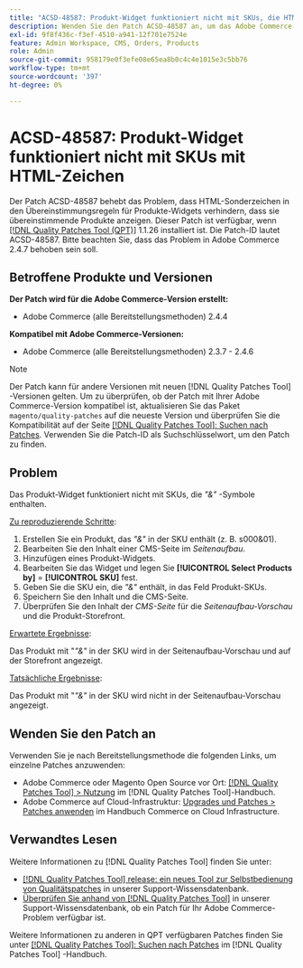 ```yaml
---
title: "ACSD-48587: Produkt-Widget funktioniert nicht mit SKUs, die HTML-Zeichen enthalten."
description: Wenden Sie den Patch ACSD-48587 an, um das Adobe Commerce-Problem zu beheben, bei dem HTML-Sonderzeichen in den Übereinstimmungsregeln für Produkte-Widgets verhindern, dass sie übereinstimmende Produkte anzeigen.
exl-id: 9f8f436c-f3ef-4510-a941-12f701e7524e
feature: Admin Workspace, CMS, Orders, Products
role: Admin
source-git-commit: 958179e0f3efe08e65ea8b0c4c4e1015e3c5bb76
workflow-type: tm+mt
source-wordcount: '397'
ht-degree: 0%

---
```


# ACSD-48587: Produkt-Widget funktioniert nicht mit SKUs mit HTML-Zeichen

Der Patch ACSD-48587 behebt das Problem, dass HTML-Sonderzeichen in den Übereinstimmungsregeln für Produkte-Widgets verhindern, dass sie übereinstimmende Produkte anzeigen. Dieser Patch ist verfügbar, wenn [[!DNL Quality Patches Tool (QPT)]](/help/announcements/adobe-commerce-announcements/magento-quality-patches-released-new-tool-to-self-serve-quality-patches.md) 1.1.26 installiert ist. Die Patch-ID lautet ACSD-48587. Bitte beachten Sie, dass das Problem in Adobe Commerce 2.4.7 behoben sein soll.

## Betroffene Produkte und Versionen

**Der Patch wird für die Adobe Commerce-Version erstellt:**

* Adobe Commerce (alle Bereitstellungsmethoden) 2.4.4

**Kompatibel mit Adobe Commerce-Versionen:**

* Adobe Commerce (alle Bereitstellungsmethoden) 2.3.7 - 2.4.6

>[!NOTE]
>
>Der Patch kann für andere Versionen mit neuen [!DNL Quality Patches Tool] -Versionen gelten. Um zu überprüfen, ob der Patch mit Ihrer Adobe Commerce-Version kompatibel ist, aktualisieren Sie das Paket `magento/quality-patches` auf die neueste Version und überprüfen Sie die Kompatibilität auf der Seite [[!DNL Quality Patches Tool]: Suchen nach Patches](https://experienceleague.adobe.com/tools/commerce-quality-patches/index.html). Verwenden Sie die Patch-ID als Suchschlüsselwort, um den Patch zu finden.

## Problem

Das Produkt-Widget funktioniert nicht mit SKUs, die *&quot;&amp;&quot;* -Symbole enthalten.

<u>Zu reproduzierende Schritte</u>:

1. Erstellen Sie ein Produkt, das *&quot;&amp;&quot;* in der SKU enthält (z. B. s000&amp;01).
1. Bearbeiten Sie den Inhalt einer CMS-Seite im *Seitenaufbau*.
1. Hinzufügen eines Produkt-Widgets.
1. Bearbeiten Sie das Widget und legen Sie **[!UICONTROL Select Products by]** = **[!UICONTROL SKU]** fest.
1. Geben Sie die SKU ein, die *&quot;&amp;&quot;* enthält, in das Feld Produkt-SKUs.
1. Speichern Sie den Inhalt und die CMS-Seite.
1. Überprüfen Sie den Inhalt der *CMS-Seite* für die *Seitenaufbau-Vorschau* und die Produkt-Storefront.

<u>Erwartete Ergebnisse</u>:

Das Produkt mit &quot;*&quot;&amp;&quot;* in der SKU wird in der Seitenaufbau-Vorschau und auf der Storefront angezeigt.

<u>Tatsächliche Ergebnisse</u>:

Das Produkt mit &quot;*&quot;&amp;&quot;* in der SKU wird nicht in der Seitenaufbau-Vorschau angezeigt.

## Wenden Sie den Patch an

Verwenden Sie je nach Bereitstellungsmethode die folgenden Links, um einzelne Patches anzuwenden:

* Adobe Commerce oder Magento Open Source vor Ort: [[!DNL Quality Patches Tool] > Nutzung](https://experienceleague.adobe.com/docs/commerce-operations/tools/quality-patches-tool/usage.html) im [!DNL Quality Patches Tool]-Handbuch.
* Adobe Commerce auf Cloud-Infrastruktur: [Upgrades und Patches > Patches anwenden](https://experienceleague.adobe.com/docs/commerce-cloud-service/user-guide/develop/upgrade/apply-patches.html) im Handbuch Commerce on Cloud Infrastructure.

## Verwandtes Lesen

Weitere Informationen zu [!DNL Quality Patches Tool] finden Sie unter:

* [[!DNL Quality Patches Tool] release: ein neues Tool zur Selbstbedienung von Qualitätspatches](/help/announcements/adobe-commerce-announcements/magento-quality-patches-released-new-tool-to-self-serve-quality-patches.md) in unserer Support-Wissensdatenbank.
* [Überprüfen Sie anhand von  [!DNL Quality Patches Tool]](/help/support-tools/patches-available-in-qpt-tool/check-patch-for-magento-issue-with-magento-quality-patches.md) in unserer Support-Wissensdatenbank, ob ein Patch für Ihr Adobe Commerce-Problem verfügbar ist.

Weitere Informationen zu anderen in QPT verfügbaren Patches finden Sie unter [[!DNL Quality Patches Tool]: Suchen nach Patches](https://experienceleague.adobe.com/tools/commerce-quality-patches/index.html) im [!DNL Quality Patches Tool] -Handbuch.
